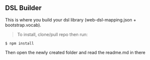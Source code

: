 ## DSL Builder

This is where you build your dsl library (web-dsl-mapping.json + bootstrap.vocab). 

>To install, clone/pull repo then run:
>
```
$ npm install
```
Then open the newly created folder and read the readme.md in there

